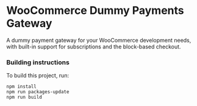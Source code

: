 # WooCommerce Dummy Payments Gateway

A dummy payment gateway for your WooCommerce development needs, with built-in support for subscriptions and the block-based checkout.

### Building instructions

To build this project, run: 

```
npm install
npm run packages-update
npm run build
```
